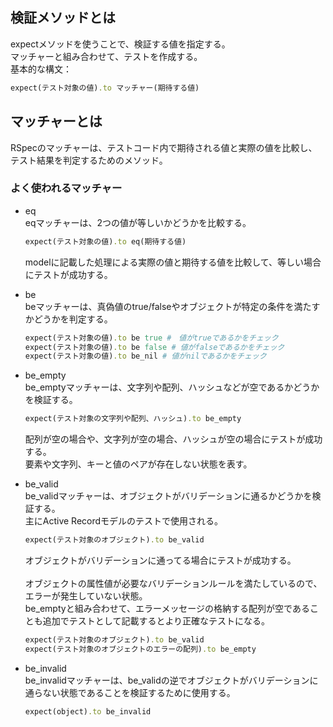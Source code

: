 ## 検証メソッドとは
expectメソッドを使うことで、検証する値を指定する。<br/>
マッチャーと組み合わせて、テストを作成する。<br/>
基本的な構文：
```ruby
expect(テスト対象の値).to マッチャー(期待する値)
```

## マッチャーとは
RSpecのマッチャーは、テストコード内で期待される値と実際の値を比較し、テスト結果を判定するためのメソッド。

### よく使われるマッチャー
- eq <br/>
  eqマッチャーは、2つの値が等しいかどうかを比較する。
  ```ruby
  expect(テスト対象の値).to eq(期待する値)
  ```
  modelに記載した処理による実際の値と期待する値を比較して、等しい場合にテストが成功する。

- be <br/>
  beマッチャーは、真偽値のtrue/falseやオブジェクトが特定の条件を満たすかどうかを判定する。
  ```ruby
  expect(テスト対象の値).to be true #　値がtrueであるかをチェック
  expect(テスト対象の値).to be false # 値がfalseであるかをチェック
  expect(テスト対象の値).to be_nil # 値がnilであるかをチェック
  ```
  
- be_empty <br/>
  be_emptyマッチャーは、文字列や配列、ハッシュなどが空であるかどうかを検証する。
  ```ruby
  expect(テスト対象の文字列や配列、ハッシュ).to be_empty
  ```
  配列が空の場合や、文字列が空の場合、ハッシュが空の場合にテストが成功する。<br/>
  要素や文字列、キーと値のペアが存在しない状態を表す。

- be_valid <br/>
  be_validマッチャーは、オブジェクトがバリデーションに通るかどうかを検証する。<br/>
  主にActive Recordモデルのテストで使用される。
  ```ruby
  expect(テスト対象のオブジェクト).to be_valid
  ```
  オブジェクトがバリデーションに通ってる場合にテストが成功する。<br/>
  <br/>
  オブジェクトの属性値が必要なバリデーションルールを満たしているので、エラーが発生していない状態。<br/>
  be_emptyと組み合わせて、エラーメッセージの格納する配列が空であることも追加でテストとして記載するとより正確なテストになる。
  ```ruby
  expect(テスト対象のオブジェクト).to be_valid
  expect(テスト対象のオブジェクトのエラーの配列).to be_empty
  ```
  
- be_invalid <br/>
  be_invalidマッチャーは、be_validの逆でオブジェクトがバリデーションに通らない状態であることを検証するために使用する。
  ```ruby
  expect(object).to be_invalid
  ```
